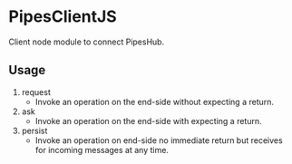 # PipesClientJS

Client node module to connect PipesHub.

## Usage

1. request
    - Invoke an operation on the end-side without expecting a return.
2. ask
    - Invoke an operation on the end-side with expecting a return.
3. persist
    - Invoke an operation on end-side no immediate return but receives for incoming messages at any time.
